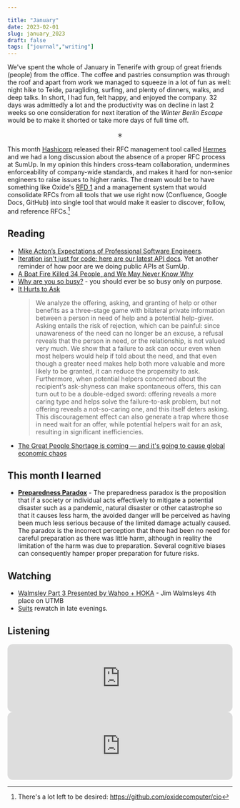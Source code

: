 ```yaml
---

title: "January"
date: 2023-02-01
slug: january_2023
draft: false
tags: ["journal","writing"]
---
```


We've spent the whole of January in Tenerife with group of great friends (people) from the office.
The coffee and pastries consumption was through the roof and apart from work we managed to squeeze in
a lot of fun as well: night hike to Teide, paragliding, surfing, and plenty of dinners, walks, and
deep talks. In short, I had fun, felt happy, and enjoyed the company. 32 days was admittedly a lot
and the productivity was on decline in last 2 weeks so one consideration for next iteration of the
_Winter Berlin Escape_ would be to make it shorted or take more days of full time off.

<center>＊</center>

This month [Hashicorp](https://www.hashicorp.com/) released their RFC management tool called
[Hermes](https://github.com/hashicorp-forge/hermes) and we had a long discussion about the absence
of a proper RFC process at SumUp. In my opinion this hinders cross-team collaboration,
undermines enforceability of company-wide standards, and makes it hard for non-senior engineers
to raise issues to higher ranks. The dream would be to have something like Oxide's [RFD 1](https://oxide.computer/blog/rfd-1-requests-for-discussion)
and a management system that would consolidate RFCs from all tools that we use right now
(Confluence, Google Docs, GitHub) into single tool that would make it easier to discover,
follow, and reference RFCs.[^1]

## Reading

- [Mike Acton’s Expectations of Professional Software Engineers](https://adamj.eu/tech/2022/06/17/mike-actons-expectations-of-professional-software-engineers/).
- [Iteration isn't just for code: here are our latest API docs](https://blog.cloudflare.com/building-a-better-developer-experience-through-api-documentation/).
  Yet another reminder of how poor are we doing public APIs at SumUp.
- [A Boat Fire Killed 34 People, and We May Never Know Why](https://www.outsideonline.com/outdoor-adventure/exploration-survival/channel-islands-dive-boat-fire/)
- [Why are you so busy?](https://tomlingham.com/articles/why-are-you-so-busy/) - you should ever be so busy only on purpose.
- [It Hurts to Ask](https://scholar.princeton.edu/sites/default/files/rbenabou/files/ihta_august_7.pdf)
  > We analyze the offering, asking, and granting of help or other benefits as a three-stage game with
  > bilateral private information between a person in need of help and a potential help-giver. Asking
  > entails the risk of rejection, which can be painful: since unawareness of the need can no longer
  > be an excuse, a refusal reveals that the person in need, or the relationship, is not valued very
  > much. We show that a failure to ask can occur even when most helpers would help if told about
  > the need, and that even though a greater need makes help both more valuable and more likely to be
  > granted, it can reduce the propensity to ask. Furthermore, when potential helpers concerned about
  > the recipient’s ask-shyness can make spontaneous offers, this can turn out to be a double-edged
  > sword: offering reveals a more caring type and helps solve the failure-to-ask problem, but not
  > offering reveals a not-so-caring one, and this itself deters asking. This discouragement effect can
  > also generate a trap where those in need wait for an offer, while potential helpers wait for an ask,
  > resulting in significant inefficiencies.
- [The Great People Shortage is coming — and it's going to cause global economic chaos](https://archive.ph/zBiPM#selection-1305.0-1305.83)

## This month I learned

- [**Preparedness Paradox**](https://en.wikipedia.org/wiki/Preparedness_paradox) - The preparedness paradox is the
  proposition that if a society or individual acts effectively to mitigate a potential disaster such as a pandemic,
  natural disaster or other catastrophe so that it causes less harm, the avoided danger will be perceived as having been
  much less serious because of the limited damage actually caused. The paradox is the incorrect perception that there had
  been no need for careful preparation as there was little harm, although in reality the limitation of the harm was due to
  preparation. Several cognitive biases can consequently hamper proper preparation for future risks.

## Watching

- [Walmsley Part 3 Presented by Wahoo + HOKA](https://youtu.be/LibGmCDdBxw) - Jim Walmsleys 4th place on UTMB
- [Suits](https://www.imdb.com/title/tt1632701/) rewatch in late evenings.

## Listening

<iframe style="border-radius:12px" src="https://open.spotify.com/embed/track/0ZNYGrmcehorhh9JOeg5Iv?utm_source=generator&theme=0" width="100%" height="152" frameBorder="0" allowfullscreen="" allow="autoplay; clipboard-write; encrypted-media; fullscreen; picture-in-picture" loading="lazy"></iframe>

<iframe style="border-radius:12px" src="https://open.spotify.com/embed/track/3MBh4HeKws0gRdOMEI0v0I?utm_source=generator&theme=0" width="100%" height="152" frameBorder="0" allowfullscreen="" allow="autoplay; clipboard-write; encrypted-media; fullscreen; picture-in-picture" loading="lazy"></iframe>

[^1]: There's a lot left to be desired: https://github.com/oxidecomputer/cio
